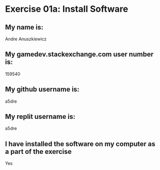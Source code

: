 # Exercise 01a: Install Software

## My name is:
Andre Anuszkiewicz

## My gamedev.stackexchange.com user number is:
159540

## My github username is:
a5dre

## My replit username is:
a5dre

## I have installed the software on my computer as a part of the exercise
Yes
